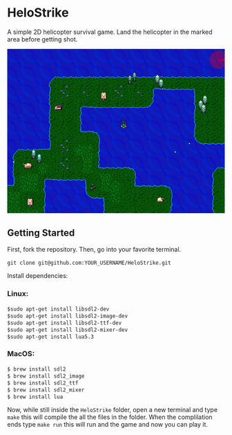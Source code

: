 # HeloStrike
A simple 2D helicopter survival game. Land the helicopter in the marked area before getting shot.  
<p align="center">
  <img src="https://github.com/mmohamedali/HeloStrike/blob/master/images/image_1.jpg"/>
</p>

## Getting Started

First, fork the repository. Then, go into your favorite terminal.

    git clone git@github.com:YOUR_USERNAME/HeloStrike.git
 
Install dependencies: 
### Linux: 
    $sudo apt-get install libsdl2-dev 
    $sudo apt-get install libsdl2-image-dev
    $sudo apt-get install libsdl2-ttf-dev
    $sudo apt-get install libsdl2-mixer-dev
    $sudo apt-get install lua5.3
### MacOS: 
    $ brew install sdl2
    $ brew install sdl2_image
    $ brew install sdl2_ttf
    $ brew install sdl2_mixer
    $ brew install lua

Now, while still inside the `HeloStrike` folder, open a new terminal and type `make` this will compile the all the files in the folder. When the complilation ends type `make run` this will run and the game and now you can play it. 

